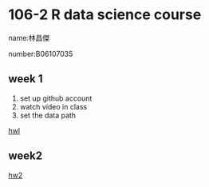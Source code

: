 ﻿
# 106-2 R data science course

name:林昌傑

number:B06107035
## week 1
  1. set up github account
  2. watch video in class
  3. set the data path 



[hwl](https://jerry882612.github.io/Jerry882612/Week1/hw1.html)
## week2

[hw2](https://jerry882612.github.io/Jerry882612/week2/hw2_part1.html)